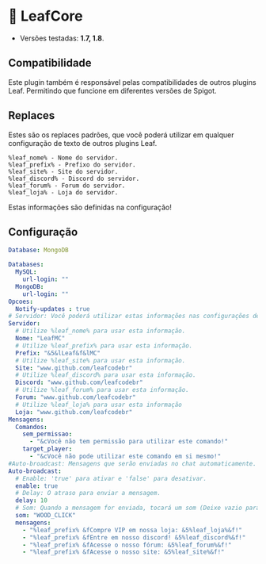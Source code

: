 # 💜 LeafCore
* Versões testadas: **1.7, 1.8**.

## Compatibilidade
Este plugin também é responsável pelas compatibilidades de outros plugins Leaf. Permitindo que funcione em diferentes versões de Spigot. 

## Replaces 
Estes são os replaces padrões, que você poderá utilizar em qualquer configuração de texto de outros plugins Leaf.

```
%leaf_nome% - Nome do servidor.
%leaf_prefix% - Prefixo do servidor.
%leaf_site% - Site do servidor.
%leaf_discord% - Discord do servidor.
%leaf_forum% - Forum do servidor.
%leaf_loja% - Loja do servidor.
```

Estas informações são definidas na configuração!

## Configuração
```yml
Database: MongoDB

Databases:
  MySQL:
    url-login: ""
  MongoDB:
    url-login: ""
Opcoes:
  Notify-updates : true
# Servidor: Você poderá utilizar estas informações nas configurações de texto dos plugins LeafCode.
Servidor:
  # Utilize %leaf_nome% para usar esta informação.
  Nome: "LeafMC"
  # Utilize %leaf_prefix% para usar esta informação.
  Prefix: "&5&lLeaf&f&lMC"
  # Utilize %leaf_site% para usar esta informação.
  Site: "www.github.com/leafcodebr"
  # Utilize %leaf_discord% para usar esta informação.
  Discord: "www.github.com/leafcodebr"
  # Utilize %leaf_forum% para usar esta informação.
  Forum: "www.github.com/leafcodebr"
  # Utilize %leaf_loja% para usar esta informação
  Loja: "www.github.com/leafcodebr"
Mensagens:
  Comandos:
    sem_permissao:
      - "&cVocê não tem permissão para utilizar este comando!"
    target_player:
      - "&cVocê não pode utilizar este comando em si mesmo!"
#Auto-broadcast: Mensagens que serão enviadas no chat automaticamente.
Auto-broadcast:
  # Enable: 'true' para ativar e 'false' para desativar.
  enable: true
  # Delay: O atraso para enviar a mensagem.
  delay: 10
  # Som: Quando a mensagem for enviada, tocará um som (Deixe vazio para desativar)
  som: "WOOD_CLICK"
  mensagens:
    - "%leaf_prefix% &fCompre VIP em nossa loja: &5%leaf_loja%&f!"
    - "%leaf_prefix% &fEntre em nosso discord! &5%leaf_discord%&f!"
    - "%leaf_prefix% &fAcesse o nosso fórum: &5%leaf_forum%&f!"
    - "%leaf_prefix% &fAcesse o nosso site: &5%leaf_site%&f!"
```
